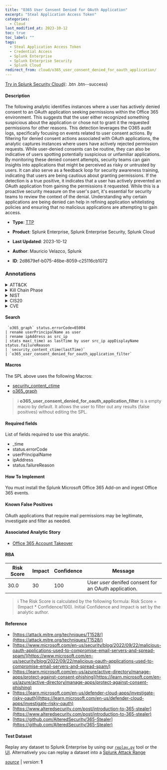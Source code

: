 ```yaml
---
title: "O365 User Consent Denied for OAuth Application"
excerpt: "Steal Application Access Token"
categories:
  - Cloud
last_modified_at: 2023-10-12
toc: true
toc_label: ""
tags:
  - Steal Application Access Token
  - Credential Access
  - Splunk Enterprise
  - Splunk Enterprise Security
  - Splunk Cloud
redirect_from: cloud/o365_user_consent_denied_for_oauth_application/
---
```




[Try in Splunk Security Cloud](https://www.splunk.com/en_us/cyber-security.html){: .btn .btn--success}

#### Description

The following analytic identifies instances where a user has actively denied consent to an OAuth application seeking permissions within the Office 365 environment. This suggests that the user either recognized something suspicious about the application or chose not to grant it the requested permissions for other reasons. This detection leverages the O365 audit logs, specifically focusing on events related to user consent actions. By filtering for denied consent actions associated with OAuth applications, the analytic captures instances where users have actively rejected permission requests. While user-denied consents can be routine, they can also be indicative of users spotting potentially suspicious or unfamiliar applications. By monitoring these denied consent attempts, security teams can gain insights into applications that might be perceived as risky or untrusted by users. It can also serve as a feedback loop for security awareness training, indicating that users are being cautious about granting permissions. If the detection is a true positive, it indicates that a user has actively prevented an OAuth application from gaining the permissions it requested. While this is a proactive security measure on the user&#39;s part, it&#39;s essential for security teams to review the context of the denial. Understanding why certain applications are being denied can help in refining application whitelisting policies and ensuring that no malicious applications are attempting to gain access.

- **Type**: [TTP](https://github.com/splunk/security_content/wiki/Detection-Analytic-Types)
- **Product**: Splunk Enterprise, Splunk Enterprise Security, Splunk Cloud

- **Last Updated**: 2023-10-12
- **Author**: Mauricio Velazco, Splunk
- **ID**: 2d8679ef-b075-46be-8059-c25116cb1072

### Annotations
<details>
  <summary>ATT&CK</summary>

<div markdown="1">

#### [ATT&CK](https://attack.mitre.org/)

| ID          | Technique   | Tactic         |
| ----------- | ----------- |--------------- |
| [T1528](https://attack.mitre.org/techniques/T1528/) | Steal Application Access Token | Credential Access |

</div>
</details>


<details>
  <summary>Kill Chain Phase</summary>

<div markdown="1">

* Exploitation


</div>
</details>


<details>
  <summary>NIST</summary>

<div markdown="1">

* DE.CM



</div>
</details>

<details>
  <summary>CIS20</summary>

<div markdown="1">

* CIS 10



</div>
</details>

<details>
  <summary>CVE</summary>

<div markdown="1">


</div>
</details>


#### Search

```
 `o365_graph` status.errorCode=65004 
| rename userPrincipalName as user 
| rename ipAddress as src_ip 
| stats max(_time) as lastTime by user src_ip appDisplayName status.failureReason 
| `security_content_ctime(lastTime)` 
| `o365_user_consent_denied_for_oauth_application_filter`
```

#### Macros
The SPL above uses the following Macros:
* [security_content_ctime](https://github.com/splunk/security_content/blob/develop/macros/security_content_ctime.yml)
* [o365_graph](https://github.com/splunk/security_content/blob/develop/macros/o365_graph.yml)

> :information_source:
> **o365_user_consent_denied_for_oauth_application_filter** is a empty macro by default. It allows the user to filter out any results (false positives) without editing the SPL.



#### Required fields
List of fields required to use this analytic.
* _time
* status.errorCode
* userPrincipalName
* ipAddress
* status.failureReason



#### How To Implement
You must install the Splunk Microsoft Office 365 Add-on and ingest Office 365 events.
#### Known False Positives
OAuth applications that require mail permissions may be legitimate, investigate and filter as needed.

#### Associated Analytic Story
* [Office 365 Account Takeover](/stories/office_365_account_takeover)




#### RBA

| Risk Score  | Impact      | Confidence   | Message      |
| ----------- | ----------- |--------------|--------------|
| 30.0 | 30 | 100 | User $user$ denifed consent for an OAuth application. |


> :information_source:
> The Risk Score is calculated by the following formula: Risk Score = (Impact * Confidence/100). Initial Confidence and Impact is set by the analytic author.


#### Reference

* [https://attack.mitre.org/techniques/T1528/](https://attack.mitre.org/techniques/T1528/)
* [https://www.microsoft.com/en-us/security/blog/2022/09/22/malicious-oauth-applications-used-to-compromise-email-servers-and-spread-spam/](https://www.microsoft.com/en-us/security/blog/2022/09/22/malicious-oauth-applications-used-to-compromise-email-servers-and-spread-spam/)
* [https://learn.microsoft.com/en-us/azure/active-directory/manage-apps/protect-against-consent-phishing](https://learn.microsoft.com/en-us/azure/active-directory/manage-apps/protect-against-consent-phishing)
* [https://learn.microsoft.com/en-us/defender-cloud-apps/investigate-risky-oauth](https://learn.microsoft.com/en-us/defender-cloud-apps/investigate-risky-oauth)
* [https://www.alteredsecurity.com/post/introduction-to-365-stealer](https://www.alteredsecurity.com/post/introduction-to-365-stealer)
* [https://github.com/AlteredSecurity/365-Stealer](https://github.com/AlteredSecurity/365-Stealer)



#### Test Dataset
Replay any dataset to Splunk Enterprise by using our [`replay.py`](https://github.com/splunk/attack_data#using-replaypy) tool or the [UI](https://github.com/splunk/attack_data#using-ui).
Alternatively you can replay a dataset into a [Splunk Attack Range](https://github.com/splunk/attack_range#replay-dumps-into-attack-range-splunk-server)




[*source*](https://github.com/splunk/security_content/tree/develop/detections/cloud/o365_user_consent_denied_for_oauth_application.yml) \| *version*: **1**